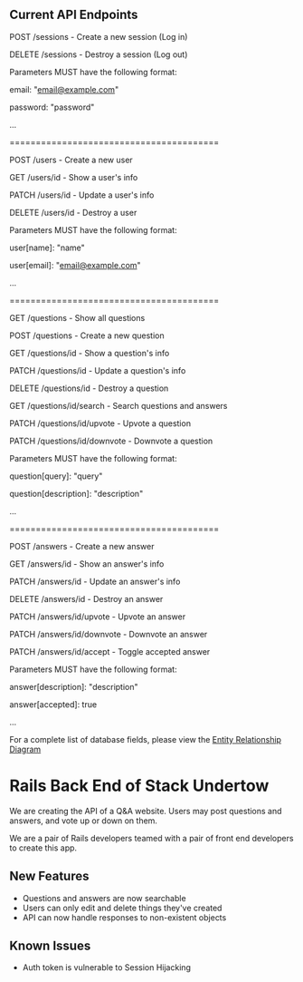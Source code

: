 ## Current API Endpoints

POST /sessions - Create a new session (Log in)

DELETE /sessions - Destroy a session (Log out)

Parameters MUST have the following format:

email: "email@example.com"

password: "password"

...

========================================

POST /users - Create a new user

GET /users/id - Show a user's info

PATCH /users/id - Update a user's info

DELETE /users/id - Destroy a user

Parameters MUST have the following format:

user[name]: "name"

user[email]: "email@example.com"

...

========================================

GET /questions - Show all questions

POST /questions - Create a new question

GET /questions/id - Show a question's info

PATCH /questions/id - Update a question's info

DELETE /questions/id - Destroy a question

GET /questions/id/search - Search questions and answers

PATCH /questions/id/upvote - Upvote a question

PATCH /questions/id/downvote - Downvote a question

Parameters MUST have the following format:

question[query]: "query"

question[description]: "description"

...

========================================

POST /answers - Create a new answer

GET /answers/id - Show an answer's info

PATCH /answers/id - Update an answer's info

DELETE /answers/id - Destroy an answer

PATCH /answers/id/upvote - Upvote an answer

PATCH /answers/id/downvote - Downvote an answer

PATCH /answers/id/accept - Toggle accepted answer

Parameters MUST have the following format:

answer[description]: "description"

answer[accepted]: true

...

For a complete list of database fields, please view the [Entity Relationship Diagram](https://www.lucidchart.com/publicSegments/view/156cdd3c-a8a2-4869-bd2f-04afb94d2978/image.png)

# Rails Back End of Stack Undertow

We are creating the API of a Q&A website. Users may post questions and answers, and vote up or down on them.

We are a pair of Rails developers teamed with a pair of front end developers to create this app.

## New Features
* Questions and answers are now searchable
* Users can only edit and delete things they've created
* API can now handle responses to non-existent objects


## Known Issues
* Auth token is vulnerable to Session Hijacking
